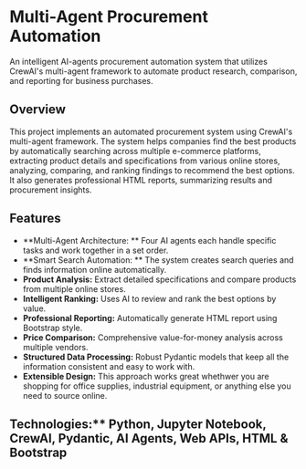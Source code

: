 # Multi-Agent Procurement Automation

An intelligent AI-agents procurement automation system that utilizes CrewAI's multi-agent framework to automate product research, comparison, and reporting for business purchases.

## Overview

This project implements an automated procurement system using CrewAI's multi-agent framework. The system helps companies find the best products by automatically searching across multiple e-commerce platforms, extracting product details and specifications from various online stores, analyzing, comparing, and ranking findings to recommend the best options. It also generates professional HTML reports, summarizing results and procurement insights.

## Features

- **Multi-Agent Architecture: ** Four AI agents each handle specific tasks and work together in a set order.
- **Smart Search Automation: ** The system creates search queries and finds information online automatically.
- **Product Analysis:** Extract detailed specifications and compare products from multiple online stores.
- **Intelligent Ranking:** Uses AI to review and rank the best options by value.
- **Professional Reporting:** Automatically generate HTML report using Bootstrap style.
- **Price Comparison:** Comprehensive value-for-money analysis across multiple vendors.
- **Structured Data Processing:** Robust Pydantic models that keep all the information consistent and easy to work with.
- **Extensible Design:** This approach works great whethwer you are shopping for office supplies, industrial equipment, or anything else you need to source online.
  
## Technologies:** Python, Jupyter Notebook, CrewAI, Pydantic, AI Agents, Web APIs, HTML & Bootstrap

